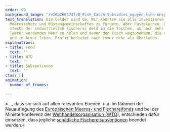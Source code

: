 ```yaml
---
order: 99
background_image: "/v1662664747/8_Fish_Catch_Subsidies_nguyen-linh-unsplash_kkuemk_hd3wib.jpg"
text_translation: Die Gelder sind da. Wir könnten sie alle investieren, um wirksamen
  Meeresschutz und Küstengemeinschaften zu fördern. Aber Pustekuchen. Unsere Politik
  steckt der industriellen Fischerei Geld in die Taschen, um noch mehr aus dem immer
  leerer werdenden Meer zu holen und denen den Fisch wegzunehmen, die ohne ihn verhungern
  und in Armut leben. Profit bedeutet noch immer mehr als Überleben.
explanations:
- title: Fond
  text: ''
- title: WTO
  text: ''
- title: Subventionen
  text: ''
ctas: []
animation:
  number_of_frames: 

---
```

»…, dass sie sich auf allen relevanten Ebenen, u.a. im Rahmen der Neuauflegung des [Europäischen Meeres- und Fischereifonds](# "Fond") und bei der Ministerkonferenz der [Welthandelsorganisation (WTO)](# "WTO"), entschieden dafür einsetzen, dass jegliche [schädliche Fischereisubventionen](# "Subventionen") beendet werden.«